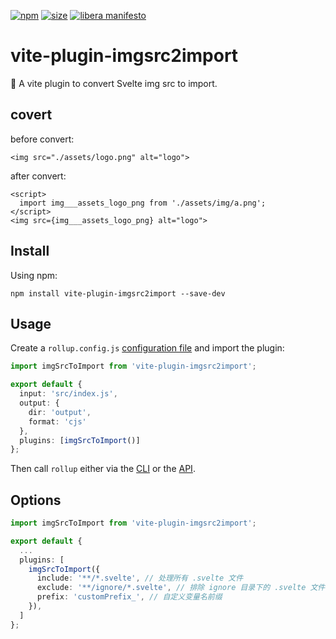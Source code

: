 [npm]: https://img.shields.io/npm/v/vite-plugin-imgsrc2import
[npm-url]: https://www.npmjs.com/package/vite-plugin-imgsrc2import
[size]: https://packagephobia.now.sh/badge?p=vite-plugin-imgsrc2import
[size-url]: https://packagephobia.now.sh/result?p=vite-plugin-imgsrc2import

[![npm][npm]][npm-url]
[![size][size]][size-url]
[![libera manifesto](https://img.shields.io/badge/libera-manifesto-lightgrey.svg)](https://liberamanifesto.com)

# vite-plugin-imgsrc2import

🍣 A vite plugin to convert Svelte img src to import.

## covert
before convert:
```svelte
<img src="./assets/logo.png" alt="logo">
```
after convert:
```svelte
<script>
  import img___assets_logo_png from './assets/img/a.png';
</script>
<img src={img___assets_logo_png} alt="logo">
```

## Install

Using npm:

```console
npm install vite-plugin-imgsrc2import --save-dev
```

## Usage

Create a `rollup.config.js` [configuration file](https://www.rollupjs.org/guide/en/#configuration-files) and import the plugin:

```typescript
import imgSrcToImport from 'vite-plugin-imgsrc2import';

export default {
  input: 'src/index.js',
  output: {
    dir: 'output',
    format: 'cjs'
  },
  plugins: [imgSrcToImport()]
};
```

Then call `rollup` either via the [CLI](https://www.rollupjs.org/guide/en/#command-line-reference) or the [API](https://www.rollupjs.org/guide/en/#javascript-api).

## Options

```typescript
import imgSrcToImport from 'vite-plugin-imgsrc2import';

export default {
  ...
  plugins: [
    imgSrcToImport({
      include: '**/*.svelte', // 处理所有 .svelte 文件
      exclude: '**/ignore/*.svelte', // 排除 ignore 目录下的 .svelte 文件
      prefix: 'customPrefix_', // 自定义变量名前缀
    }),
  ]
};
```

<!-- ## Meta

[CONTRIBUTING](/.github/CONTRIBUTING.md)

[LICENSE (MIT)](/LICENSE) -->
